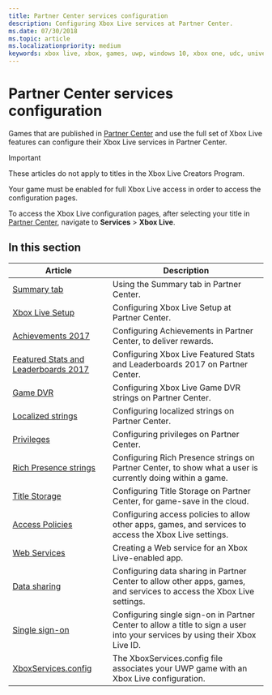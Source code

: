 ```yaml
---
title: Partner Center services configuration  
description: Configuring Xbox Live services at Partner Center.
ms.date: 07/30/2018
ms.topic: article
ms.localizationpriority: medium
keywords: xbox live, xbox, games, uwp, windows 10, xbox one, udc, universal developer center
---
```


# Partner Center services configuration

Games that are published in [Partner Center](https://partner.microsoft.com/dashboard) and use the full set of Xbox Live features can configure their Xbox Live services in Partner Center.

> [!IMPORTANT]
> These articles do not apply to titles in the Xbox Live Creators Program.

Your game must be enabled for full Xbox Live access in order to access the configuration pages.

To access the Xbox Live configuration pages, after selecting your title in [Partner Center](https://partner.microsoft.com/dashboard), navigate to **Services** > **Xbox Live**.


## In this section

| Article | Description |
|---------|-------------|
| [Summary tab](dev-center/summary.md) | Using the Summary tab in Partner Center. |
| [Xbox Live Setup](dev-center/xbox-live-setup.md) | Configuring Xbox Live Setup at Partner Center. |
| [Achievements 2017](dev-center/achievements-in-udc.md) | Configuring Achievements in Partner Center, to deliver rewards. |
| [Featured Stats and Leaderboards 2017](dev-center/featured-stats-and-leaderboards.md) | Configuring Xbox Live Featured Stats and Leaderboards 2017 on Partner Center. |
| [Game DVR](dev-center/game-dvr.md) | Configuring Xbox Live Game DVR strings on Partner Center. |
| [Localized strings](dev-center/localized-strings.md) | Configuring localized strings on Partner Center. |
| [Privileges](dev-center/privileges.md) | Configuring privileges on Partner Center. |
| [Rich Presence strings](dev-center/rich-presence-configuration.md) | Configuring Rich Presence strings on Partner Center, to show what a user is currently doing within a game. |
| [Title Storage](dev-center/title-storage.md) | Configuring Title Storage on Partner Center, for game-save in the cloud. |
| [Access Policies](dev-center/access-policies-udc.md) | Configuring access policies to allow other apps, games, and services to access the Xbox Live settings. |
| [Web Services](dev-center/web-services.md) | Creating a Web service for an Xbox Live-enabled app. |
| [Data sharing](dev-center/data-sharing-udc.md) | Configuring data sharing in Partner Center to allow other apps, games, and services to access the Xbox Live settings. |
| [Single sign-on](dev-center/single-sign-on.md) | Configuring single sign-on in Partner Center to allow a title to sign a user into your services by using their Xbox Live ID. |
| [XboxServices.config](../xboxservices-config.md) | The XboxServices.config file associates your UWP game with an Xbox Live configuration. |
